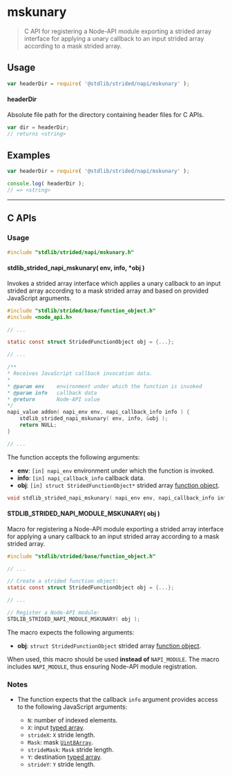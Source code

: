 <!--

@license Apache-2.0

Copyright (c) 2020 The Stdlib Authors.

Licensed under the Apache License, Version 2.0 (the "License");
you may not use this file except in compliance with the License.
You may obtain a copy of the License at

   http://www.apache.org/licenses/LICENSE-2.0

Unless required by applicable law or agreed to in writing, software
distributed under the License is distributed on an "AS IS" BASIS,
WITHOUT WARRANTIES OR CONDITIONS OF ANY KIND, either express or implied.
See the License for the specific language governing permissions and
limitations under the License.

-->

# mskunary

> C API for registering a Node-API module exporting a strided array interface for applying a unary callback to an input strided array according to a mask strided array.

<!-- Section to include introductory text. Make sure to keep an empty line after the intro `section` element and another before the `/section` close. -->

<section class="intro">

</section>

<!-- /.intro -->

<!-- Package usage documentation. -->

<section class="usage">

## Usage

```javascript
var headerDir = require( '@stdlib/strided/napi/mskunary' );
```

#### headerDir

Absolute file path for the directory containing header files for C APIs.

```javascript
var dir = headerDir;
// returns <string>
```

</section>

<!-- /.usage -->

<!-- Package usage notes. Make sure to keep an empty line after the `section` element and another before the `/section` close. -->

<section class="notes">

</section>

<!-- /.notes -->

<!-- Package usage examples. -->

<section class="examples">

## Examples

```javascript
var headerDir = require( '@stdlib/strided/napi/mskunary' );

console.log( headerDir );
// => <string>
```

</section>

<!-- /.examples -->

<!-- C interface documentation. -->

* * *

<section class="c">

## C APIs

<!-- Section to include introductory text. Make sure to keep an empty line after the intro `section` element and another before the `/section` close. -->

<section class="intro">

</section>

<!-- /.intro -->

<!-- C usage documentation. -->

<section class="usage">

### Usage

```c
#include "stdlib/strided/napi/mskunary.h"
```

#### stdlib_strided_napi_mskunary( env, info, \*obj )

Invokes a strided array interface which applies a unary callback to an input strided array according to a mask strided array and based on provided JavaScript arguments.

```c
#include "stdlib/strided/base/function_object.h"
#include <node_api.h>

// ...

static const struct StridedFunctionObject obj = {...};

// ...

/**
* Receives JavaScript callback invocation data.
*
* @param env    environment under which the function is invoked
* @param info   callback data
* @return       Node-API value
*/
napi_value addon( napi_env env, napi_callback_info info ) {
    stdlib_strided_napi_mskunary( env, info, &obj );
    return NULL;
}

// ...
```

The function accepts the following arguments:

-   **env**: `[in] napi_env` environment under which the function is invoked.
-   **info**: `[in] napi_callback_info` callback data.
-   **obj**: `[in] struct StridedFunctionObject*` strided array [function object][@stdlib/strided/base/function-object].

```c
void stdlib_strided_napi_mskunary( napi_env env, napi_callback_info info, const struct StridedFunctionObject *obj );
```

#### STDLIB_STRIDED_NAPI_MODULE_MSKUNARY( obj )

Macro for registering a Node-API module exporting a strided array interface for applying a unary callback to an input strided array according to a mask strided array.

```c
#include "stdlib/strided/base/function_object.h"

// ...

// Create a strided function object:
static const struct StridedFunctionObject obj = {...};

// ...

// Register a Node-API module:
STDLIB_STRIDED_NAPI_MODULE_MSKUNARY( obj );
```

The macro expects the following arguments:

-   **obj**: `struct StridedFunctionObject` strided array [function object][@stdlib/strided/base/function-object].

When used, this macro should be used **instead of** `NAPI_MODULE`. The macro includes `NAPI_MODULE`, thus ensuring Node-API module registration.

</section>

<!-- /.usage -->

<!-- C API usage notes. Make sure to keep an empty line after the `section` element and another before the `/section` close. -->

<section class="notes">

### Notes

-   The function expects that the callback `info` argument provides access to the following JavaScript arguments:

    -   `N`: number of indexed elements.
    -   `X`: input [typed array][mdn-typed-array].
    -   `strideX`: `X` stride length.
    -   `Mask`: mask [`Uint8Array`][@stdlib/array/uint8].
    -   `strideMask`: `Mask` stride length.
    -   `Y`: destination [typed array][mdn-typed-array].
    -   `strideY`: `Y` stride length.

</section>

<!-- /.notes -->

<!-- C API usage examples. -->

<section class="examples">

</section>

<!-- /.examples -->

</section>

<!-- /.c -->

<!-- Section to include cited references. If references are included, add a horizontal rule *before* the section. Make sure to keep an empty line after the `section` element and another before the `/section` close. -->

<section class="references">

</section>

<!-- /.references -->

<!-- Section for all links. Make sure to keep an empty line after the `section` element and another before the `/section` close. -->

<section class="links">

[mdn-typed-array]: https://developer.mozilla.org/en-US/docs/Web/JavaScript/Reference/Global_Objects/TypedArray

[@stdlib/strided/base/function-object]: https://github.com/stdlib-js/stdlib/tree/develop/lib/node_modules/%40stdlib/strided/base/function-object

[@stdlib/array/uint8]: https://github.com/stdlib-js/stdlib/tree/develop/lib/node_modules/%40stdlib/array/uint8

</section>

<!-- /.links -->
